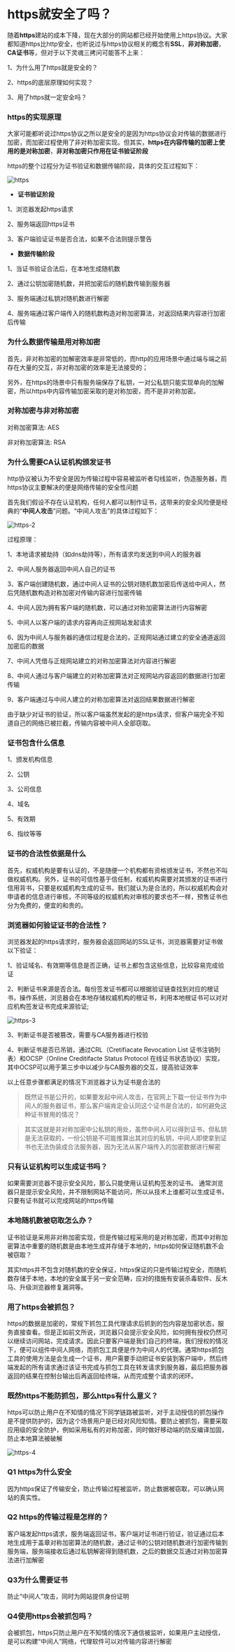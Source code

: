 # https就安全了吗？

随着**https**建站的成本下降，现在大部分的网站都已经开始使用上https协议。大家都知道https比http安全，也听说过与https协议相关的概念有**SSL**，**非对称加密**，**CA证书**等，但对于以下灵魂三拷问可能答不上来：

1、为什么用了https就是安全的？

2、https的底层原理如何实现？

3、用了https就一定安全吗？

### https的实现原理

大家可能都听说过https协议之所以是安全的是因为https协议会对传输的数据进行加密，而加密过程使用了非对称加密实现。但其实，**https在内容传输的加密上使用的是对称加密**，**非对称加密只作用在证书验证阶段**


https的整个过程分为证书验证和数据传输阶段，具体的交互过程如下：

![https](../images/https/https-1.jpg)

- **证书验证阶段**

1、浏览器发起https请求

2、服务端返回https证书

3、客户端验证证书是否合法，如果不合法则提示警告

- **数据传输阶段**

1、当证书验证合法后，在本地生成随机数

2、通过公钥加密随机数，并把加密后的随机数传输到服务器

3、服务端通过私钥对随机数进行解密

4、服务端通过客户端传入的随机数构造对称加密算法，对返回结果内容进行加密后传输


### 为什么数据传输是用对称加密

首先，非对称加密的加解密效率是非常低的，而http的应用场景中通过端与端之前存在大量的交互，非对称加密的效率是无法接受的；

另外，在https的场景中只有服务端保存了私钥，一对公私钥只能实现单向的加解密，所以https中内容传输加密采取的是对称加密，而不是非对称加密。

### 对称加密与非对称加密

对称加密算法: AES

非对称加密算法: RSA

### 为什么需要CA认证机构颁发证书

http协议被认为不安全是因为传输过程中容易被监听者勾线监听，伪造服务器，而https协议主要解决的便是网络传输的安全性问题

首先我们假设不存在认证机构，任何人都可以制作证书，这带来的安全风险便是经典的“**中间人攻击**”问题。“中间人攻击”的具体过程如下：

![https-2](../images/https/https-2.jpg)

过程原理：

1、本地请求被劫持（如dns劫持等），所有请求均发送到中间人的服务器

2、中间人服务器返回中间人自己的证书

3、客户端创建随机数，通过中间人证书的公钥对随机数加密后传送给中间人，然后凭随机数构造对称加密对传输内容进行加密传输

4、中间人因为拥有客户端的随机数，可以通过对称加密算法进行内容解密

5、中间人以客户端的请求内容再向正规网站发起请求

6、因为中间人与服务器的通信过程是合法的，正规网站通过建立的安全通道返回加密后的数据

7、中间人凭借与正规网站建立的对称加密算法对内容进行解密

8、中间人通过与客户端建立的对称加密算法对正规网站内容返回的数据进行加密传输

9、客户端通过与中间人建立的对称加密算法对返回结果数据进行解密

由于缺少对证书的验证，所以客户端虽然发起的是https请求，但客户端完全不知道自己的网络已被拦截，传输内容被中间人全部窃取。

### 证书包含什么信息

1、颁发机构信息

2、公钥

3、公司信息

4、域名

5、有效期

6、指纹等等

### 证书的合法性依据是什么

首先，权威机构是要有认证的，不是随便一个机构都有资格颁发证书，不然也不叫做权威机构。另外，证书的可信性基于信任制，权威机构需要对其颁发的证书进行信用背书，只要是权威机构生成的证书，我们就认为是合法的，所以权威机构会对申请者的信息进行审核，不同等级的权威机构对审核的要求也不一样，预售证书也分为免费的，便宜的和贵的。

### 浏览器如何验证证书的合法性？

浏览器发起的https请求时，服务器会返回网站的SSL证书，浏览器需要对证书做以下验证：

1、验证域名、有效期等信息是否正确，证书上都包含这些信息，比较容易完成验证

2、判断证书来源是否合法。每份签发证书都可以根据验证链查找到对应的根证书，操作系统，浏览器会在本地存储权威机构的根证书，利用本地根证书可以对对应机构签发证书完成来源验证;

![https-3](../images/https/https-3.jpg)

3、判断证书是否被篡改，需要与CA服务器进行校验

4、判断证书是否已吊销，通过CRL（Cretifiacate Revocation List 证书注销列表）和OCSP（Online Creditifacte Status Protocol 在线证书状态协议）实现，其中OCSP可以用于第三步中以减少与CA服务器的交互，提高验证效率

以上任意步骤都满足的情况下浏览器才认为证书是合法的


> 既然证书是公开的，如果要发起中间人攻击，在官网上下载一份证书作为中间人的服务器证书，那么客户端肯定会认同这个证书是合法的，如何避免这种证书冒用的情况？

> 其实这就是非对称加密中公私钥的用处，虽然中间人可以得到证书，但私钥是无法获取的，一份公钥是不可能推算出其对应的私钥，中间人即使拿到证书也无法伪装成合法服务器，因为无法从客户端传入的加密数据进行解密

### 只有认证机构可以生成证书吗？

如果需要浏览器不提示安全风险，那么只能使用认证机构签发的证书。
通常浏览器只是提示安全风险，并不限制网站不能访问，所以从技术上谁都可以生成证书，只要有证书就可以完成网站的https传输


### 本地随机数被窃取怎么办？

证书验证是采用非对称加密实现，但是传输过程采用的是对称加密，而其中对称加密算法中重要的随机数是由本地生成并存储于本地的，https如何保证随机数不会被窃取？

其实https并不包含对随机数的安全保证，https保证的只是传输过程安全，而随机数存储于本地，本地的安全属于另一安全范畴，应对的措施有安装杀毒软件、反木马、升级浏览器修复漏洞等。


### 用了https会被抓包？

https的数据是加密的，常规下抓包工具代理请求后抓到的包内容是加密状态，服务直接查看。但是正如前文所说，浏览器只会提示安全风险，如何拥有授权仍然可以继续访问网站，完成请求。因此只要客户端是我们自己的终端，我们授权的情况下，便可以组件中间人网络，而抓包工具便是作为中间人的代理。通常https抓包工具的使用方法是会生成一个证书，用户需要手动把证书安装到客户端中，然后终端发起的所有请求通过该证书完成与抓包工具在转发请求到服务器，最后把服务器返回的结果在控制台输出后再返回给终端，从而完成整个请求的闭环。

### 既然https不能防抓包，那么https有什么意义？

https可以防止用户在不知情的情况下同学链路被监听，对于主动授信的抓包操作是不提供防护的，因为这个场景用户是已经对风险知情。要防止被抓包，需要采取应用级的安全防护，例如采用私有的对称加密，同时做好移动端的防反编译加固，防止本地算法被破解

![https-4](../images/https/https-4.jpg)


### Q1 https为什么安全

因为https保证了传输安全，防止传输过程被监听，防止数据被窃取，可以确认网站的真实性。

### Q2 https的传输过程是怎样的？

客户端发起https请求，服务端返回证书，客户端对证书进行验证，验证通过后本地生成用于盖章对称加密算法的随机数，通过证书的公钥对随机数进行加密传输到服务端，服务端接收后通过私钥解密得到随机数，之后的数据交互通过对称加密算法进行加解密

### Q3为什么需要证书

防止“中间人”攻击，同时为网站提供身份证明

### Q4使用https会被抓包吗？

会被抓包，https只防止用户在不知情的情况下通信被监听，如果用户主动授信，是可以构建“中间人”网络，代理软件可以对传输内容进行解密

